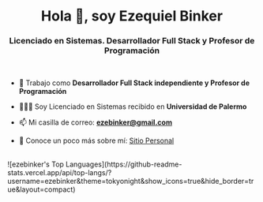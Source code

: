 <h1 align="center">Hola 👋, soy Ezequiel Binker</h1>
<h3 align="center">Licenciado en Sistemas. Desarrollador Full Stack y Profesor de Programación</h3>
<br>

- 🔭 Trabajo como **Desarrollador Full Stack independiente y Profesor de Programación**

- 👨🏻‍💻 Soy Licenciado en Sistemas recibido en **Universidad de Palermo**

- 📫 Mi casilla de correo: **[ezebinker@gmail.com](mailto:ezebinker@gmail.com)**

- 📄 Conoce un poco más sobre mí: <a href="https://www.binker.com.ar" target="_blank">Sitio Personal</a>
<br>
![ezebinker's Top Languages](https://github-readme-stats.vercel.app/api/top-langs/?username=ezebinker&theme=tokyonight&show_icons=true&hide_border=true&layout=compact)
